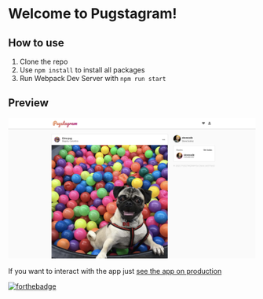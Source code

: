# Welcome to Pugstagram!

## How to use

1. Clone the repo
2. Use ```npm install``` to install all packages
3. Run Webpack Dev Server with ```npm run start```

## Preview

![Screenshot App](./.readme-static/PugstagramPreview.png)

If you want to interact with the app just [see the app on production](https://pugstagram-stevecode.netlify.app/)

[![forthebadge](https://forthebadge.com/images/badges/certified-steve-bruhle.svg)](https://forthebadge.com)
